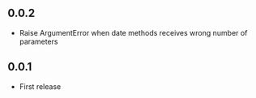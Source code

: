 ## 0.0.2

- Raise ArgumentError when date methods receives wrong number of parameters

## 0.0.1

- First release
